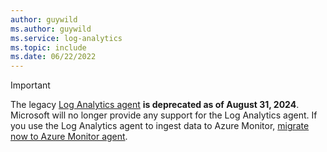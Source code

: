 ```yaml
---
author: guywild
ms.author: guywild
ms.service: log-analytics
ms.topic: include
ms.date: 06/22/2022
---
```


> [!IMPORTANT]
> The legacy [Log Analytics agent](../log-analytics-agent.md) **is deprecated as of August 31, 2024**. Microsoft will no longer provide any support for the Log Analytics agent. If you use the Log Analytics agent to ingest data to Azure Monitor, [migrate now to Azure Monitor agent](../azure-monitor-agent-migration.md).
